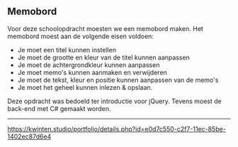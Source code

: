 ## Memobord
Voor deze schoolopdracht moesten we een memobord maken. Het memobord moest aan de volgende eisen voldoen:

- Je moet een titel kunnen instellen
- Je moet de grootte en kleur van de titel kunnen aanpassen
- Je moet de achtergrondkleur kunnen aanpassen
- Je moet memo's kunnen aanmaken en verwijderen
- Je moet de tekst, kleur en positie kunnen aanpassen van de memo's
- Je moet het geheel kunnen inlezen & opslaan.

Deze opdracht was bedoeld ter introductie voor jQuery. Tevens moest de back-end met C# gemaakt worden.

---

https://kwinten.studio/portfolio/details.php?id=e0d7c550-c2f7-11ec-85be-1402ec87d6e4
